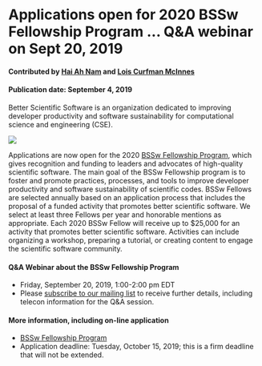 # Applications open for 2020 BSSw Fellowship Program ... Q&A webinar on Sept 20, 2019


#### Contributed by [Hai Ah Nam](https://github.com/hnamLANL "Hai Ah Nam GitHub Profile") and [Lois Curfman McInnes](https://github.com/curfman "Lois Curfman McInnes GitHub Profile") 

#### Publication date: September 4, 2019

Better Scientific Software is an organization dedicated to improving developer productivity and software sustainability for computational science and engineering (CSE).

<img src='https://github.com/betterscientificsoftware/images/raw/master/BSSwResourceTopics2019.png' class='page' />

<br>

Applications are now open for the 2020 [BSSw Fellowship Program](https://bssw.io/pages/bssw-fellowship-program), which gives recognition and funding to leaders and advocates of high-quality scientific software.  The main goal of the BSSw Fellowship program is to foster and promote practices, processes, and tools to improve developer productivity and software sustainability of scientific codes.  BSSw Fellows are selected annually based on an application process that includes the proposal of a funded activity that promotes better scientific software. We select at least three Fellows per year and honorable mentions as appropriate. Each 2020 BSSw Fellow will receive up to $25,000 for an activity that promotes better scientific software. Activities can include organizing a workshop, preparing a tutorial, or creating content to engage the scientific software community. 

#### Q&A Webinar about the BSSw Fellowship Program

- Friday, September 20, 2019, 1:00-2:00 pm EDT 
- Please [subscribe to our mailing list](https://bssw.io/pages/receive-our-email-digest) to receive further details, including telecon information for the Q&A session.

#### More information, including on-line application

- [BSSw Fellowship Program](https://bssw.io/fellowship)
- Application deadline: Tuesday, October 15, 2019; this is a firm deadline that will not be extended.

<!---
Publish: yes
RSS update: 2019-09-04
Categories: collaboration
Topics: projects and organizations
Tags: bssw-blog-article
Level: 2
Prerequisites: default
Aggregate: none
--->
